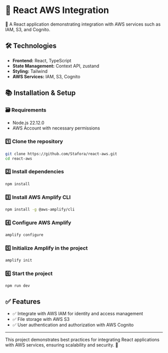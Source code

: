 # 🚀 React AWS Integration

📌 A React application demonstrating integration with AWS services such as IAM, S3, and Cognito.

## 🛠️ Technologies

- **Frontend:** React, TypeScript
- **State Management:** Context API, zustand
- **Styling:** Tailwind
- **AWS Services:** IAM, S3, Cognito

## 📚 Installation & Setup

### 🗃️ Requirements

- Node.js 22.12.0
- AWS Account with necessary permissions

### 1️⃣ Clone the repository

```bash
git clone https://github.com/Stafora/react-aws.git
cd react-aws
```

### 2️⃣ Install dependencies

```bash
npm install
```

### 3️⃣ Install AWS Amplify CLI

```bash
npm install -g @aws-amplify/cli
```

### 4️⃣ Configure AWS Amplify

```bash
amplify configure
```

### 5️⃣ Initialize Amplify in the project

```bash
amplify init
```

### 6️⃣ Start the project

```bash
npm run dev
```

## ✅ Features

- ✅ Integrate with AWS IAM for identity and access management
- ✅ File storage with AWS S3
- ✅ User authentication and authorization with AWS Cognito

---

This project demonstrates best practices for integrating React applications with AWS services, ensuring scalability and security. 🚀
